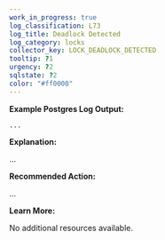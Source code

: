 ```yaml
---
work_in_progress: true
log_classification: L73
log_title: Deadlock Detected
log_category: locks
collector_key: LOCK_DEADLOCK_DETECTED
tooltip: ?1
urgency: ?2
sqlstate: ?2
color: "#ff0000"
---
```


**Example Postgres Log Output:**

```
...
```

**Explanation:**

...

**Recommended Action:**

...

**Learn More:**

No additional resources available.
